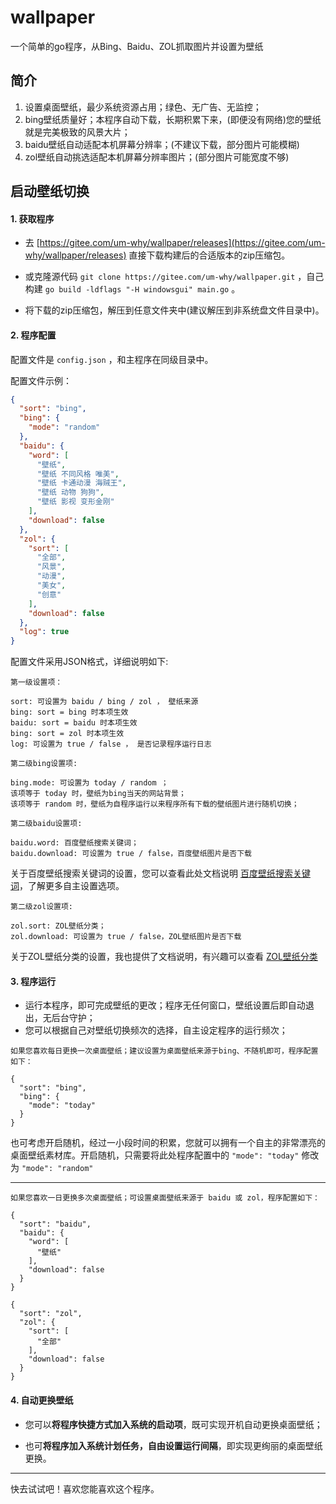 # wallpaper
一个简单的go程序，从Bing、Baidu、ZOL抓取图片并设置为壁纸

## 简介

1. 设置桌面壁纸，最少系统资源占用；绿色、无广告、无监控；
2. bing壁纸质量好；本程序自动下载，长期积累下来，(即便没有网络)您的壁纸就是完美极致的风景大片；
3. baidu壁纸自动适配本机屏幕分辨率；(不建议下载，部分图片可能模糊)
4. zol壁纸自动挑选适配本机屏幕分辨率图片；(部分图片可能宽度不够)

## 启动壁纸切换

#### 1. 获取程序

- 去 [https://gitee.com/um-why/wallpaper/releases](https://gitee.com/um-why/wallpaper/releases) 直接下载构建后的合适版本的zip压缩包。

- 或克隆源代码 `git clone https://gitee.com/um-why/wallpaper.git` ，自己构建 `go build -ldflags "-H windowsgui" main.go` 。

- 将下载的zip压缩包，解压到任意文件夹中(建议解压到非系统盘文件目录中)。

#### 2. 程序配置

配置文件是 `config.json` ，和主程序在同级目录中。

配置文件示例：

```json
{
  "sort": "bing",
  "bing": {
    "mode": "random"
  },
  "baidu": {
    "word": [
      "壁纸",
      "壁纸 不同风格 唯美",
      "壁纸 卡通动漫 海贼王",
      "壁纸 动物 狗狗",
      "壁纸 影视 变形金刚"
    ],
    "download": false
  },
  "zol": {
    "sort": [
      "全部",
      "风景",
      "动漫",
      "美女",
      "创意"
    ],
    "download": false
  },
  "log": true
}
```
配置文件采用JSON格式，详细说明如下:

```
第一级设置项：

sort: 可设置为 baidu / bing / zol ， 壁纸来源
bing: sort = bing 时本项生效
baidu: sort = baidu 时本项生效
bing: sort = zol 时本项生效
log: 可设置为 true / false ， 是否记录程序运行日志
```

```
第二级bing设置项:

bing.mode: 可设置为 today / random ；
该项等于 today 时，壁纸为bing当天的网站背景；
该项等于 random 时，壁纸为自程序运行以来程序所有下载的壁纸图片进行随机切换；
```

```
第二级baidu设置项:

baidu.word: 百度壁纸搜索关键词；
baidu.download: 可设置为 true / false，百度壁纸图片是否下载
```

关于百度壁纸搜索关键词的设置，您可以查看此处文档说明 [百度壁纸搜索关键词](readme/baidu.md "百度壁纸关键词设置")，了解更多自主设置选项。

```
第二级zol设置项:

zol.sort: ZOL壁纸分类；
zol.download: 可设置为 true / false，ZOL壁纸图片是否下载
```

关于ZOL壁纸分类的设置，我也提供了文档说明，有兴趣可以查看 [ZOL壁纸分类](readme/zol.md "ZOL壁纸分类设置")

#### 3. 程序运行

- 运行本程序，即可完成壁纸的更改；程序无任何窗口，壁纸设置后即自动退出，无后台守护；
- 您可以根据自己对壁纸切换频次的选择，自主设定程序的运行频次；
```
如果您喜欢每日更换一次桌面壁纸；建议设置为桌面壁纸来源于bing、不随机即可，程序配置如下：

{
  "sort": "bing",
  "bing": {
    "mode": "today"
  }
}
```
也可考虑开启随机，经过一小段时间的积累，您就可以拥有一个自主的非常漂亮的桌面壁纸素材库。开启随机，只需要将此处程序配置中的 `"mode": "today"` 修改为 `"mode": "random"`

------

```
如果您喜欢一日更换多次桌面壁纸；可设置桌面壁纸来源于 baidu 或 zol，程序配置如下：

{
  "sort": "baidu",
  "baidu": {
    "word": [
      "壁纸"
    ],
    "download": false
  }
}

{
  "sort": "zol",
  "zol": {
    "sort": [
      "全部"
    ],
    "download": false
  }
}
```

#### 4. 自动更换壁纸

- 您可以**将程序快捷方式加入系统的启动项**，既可实现开机自动更换桌面壁纸；

- 也可**将程序加入系统计划任务，自由设置运行间隔**，即实现更绚丽的桌面壁纸更换。

------

快去试试吧！喜欢您能喜欢这个程序。